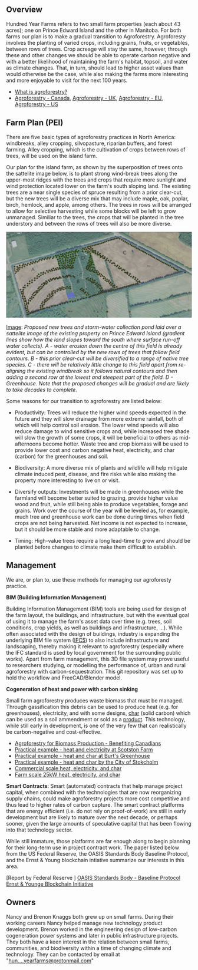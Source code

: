 ## Overview

Hundred Year Farms refers to two small farm properties (each about 43 acres); one on Prince Edward Island and the other in Manitoba. For both farms our plan is to make a gradual transition to Agroforestry.  Agroforesty involves the planting of varied crops, including grains, fruits, or vegetables, between rows of trees. Crop acreage will stay the same, however, through these and other changes we should be able to operate carbon negative and with a better likelihood of maintaining the farm's habitat, topsoil, and water as climate changes. That, in turn, should lead to higher asset values than would otherwise be the case, while also making the farms more interesting and more enjoyable to visit for the next 100 years.

- [What is agroforestry?](https://www.aftaweb.org/)
- [Agroforestry - Canada](https://www.agr.gc.ca/eng/agriculture-and-climate/agricultural-practices/agroforestry/?id=1177431400694), [Agroforestry - UK](https://www.agforward.eu/index.php/en/silvoarable-agroforestry-in-the-uk.html), [Agroforestry - EU](https://euraf.isa.utl.pt/welcome), [Agroforestry - US](https://www.usda.gov/topics/forestry/agroforestry)

## Farm Plan (PEI)

There are five basic types of agroforestry practices in North America: windbreaks, alley cropping, silvopasture, riparian buffers, and forest farming. Alley cropping, which is the cultivation of crops between rows of trees, will be used on the island farm.  

Our plan for the island farm, as shown by the superposition of trees onto the sattelite image below, is to plant strong wind-break trees along the upper-most ridges with the trees and crops that require more sunlight and wind protection located lower on the farm's south sloping land. The existing trees are a near single species of spruce resulting from a prior clear-cut, but the new trees will be a diverse mix that may include maple, oak, poplar, birch, hemlock, and apple, among others.  The trees in rows will be arranged to allow for selective harvesting while some blocks will be left to grow unmanaged. Similiar to the trees, the crops that will be planted in the tree understory and between the rows of trees will also be more diverse. 

<img src="https://raw.githubusercontent.com/hundredyearfarms/Hundred-Year-Farms/main/IFCSite-FarmProposedTrees.png"/>

<u>Image</u>: *Proposed new trees and storm-water collection pond laid over a sattelite image of the existing property on Prince Edward Island (gradient lines show how the land slopes toward the south where surface run-off water collects). A - water erosion down the centre of this field is already evident, but can be controlled by the new rows of trees that follow field contours. B - this prior clear-cut will be diversified to a range of native tree species. C - there will be relatively little change to this field apart from re-aligning the existing windbreak so it follows natural contours and then adding a second row at the lowest and steepest part of the field. D - Greenhouse.  Note that the proposed changes will be gradual and are likely to take decades to complete.*

Some reasons for our transition to agroforestry are listed below:

- Productivity: Trees will reduce the higher wind speeds expected in the future and they will slow drainage from more extreme rainfall, both of which will help control soil erosion.  The lower wind speeds will also reduce damage to wind sensitive crops and, while increased tree shade will slow the growth of some crops, it will be beneficial to others as mid-afternoons become hotter. Waste tree and crop biomass will be used to provide lower cost and carbon negative heat, electricity, and char (carbon) for the greenhouses and soil.

- Biodiversity: A more diverse mix of plants and wildlife will help mitigate climate induced pest, disease, and fire risks while also making the property more interesting to live on or visit.  

- Diversify outputs: Investments will be made in greenhouses while the farmland will become better suited to grazing, provide higher value wood and fruit, while still being able to produce vegetables, forage and grains.  Work over the course of the year will be leveled as, for example, much tree and greenhouse work can be done during times when field crops are not being harvested.  Net income is not expected to increase, but it should be more stable and more adaptable to change. 
  
- Timing: High-value trees require a long lead-time to grow and should be planted before changes to climate make them difficult to establish.  

## Management

We are, or plan to, use these methods for managing our agroforesty practice.

**BIM (Building Information Management)**

Building Information Management (BIM) tools are being used for design of the farm layout, the buildings, and infrastructure, but with the eventual goal of using it to manage the farm's asset data over time (e.g. trees, soil conditions, crop yields, as well as buildings and infrastructure, ...). While often associated with the design of buildings, industry is expanding the underlying BIM file system ([IFC5](https://www.buildingsmart.org/ifc-for-site-landscape-and-urban-planning-call-for-participation/)) to also include infrastructure and landscaping, thereby making it relevant to agroforestry (especially where the IFC standard is used by local government for the surrounding public works). Apart from farm management, this 3D file system may prove useful to researchers studying, or modelling the performance of, urban and rural agroforestry with carbon-sequestration.  This git repository was set up to hold the workflow and FreeCAD/Blender model.

**Cogeneration of heat and power with carbon sinking**

Small farm agroforestry produces waste biomass that must be managed. Through gassification this debris can be used to produce heat (e.g. for greenhouses), electricity, and with some designs, [char](https://biochar-international.org/sustainability-climate-change/) (solid carbon) which can be used as a soil ammendment or sold as a [product](https://national-carbon.com/). This technology, while still early in development, is one of the very few that can realistically be carbon-negative and cost-effective.  

- [Agroforestry for Biomass Production - Benefiting Canadians](https://www.aftaweb.org/latest-newsletter/temporate-agroforester/97-2008-vol-17/april-no-1/74-agroforestry-for-biomass-production-benefiting-canadians.html)
- [Practical example - heat and electricity at Scotston Farm](https://www.youtube.com/watch?v=i9xmWJ4hAGs)
- [Practical example - heat and char at Burt's Greenhouse](https://biochar-international.org/burtsgreenhouse/)
- [Practical example - heat and char by the City of Stokcholm](https://www.stockholmvattenochavfall.se/en/current-projects/development/biochar/#!/about-the-biochar-project)
- [Commercial scale heat, electricity, and char](https://www.reset-energy.com/en/syngasmart-plants-use-cases-applications-and-benefits/)
- [Farm scale 25kW heat, electricity, and char](https://www.allpowerlabs.com/products/product-overview)

**Smart Contracts**: Smart (automated) contracts that help manage project capital, when combined with the technologies that are now reorganizing supply chains, could make agroforestry projects more cost competitive and thus lead to higher rates of carbon capture. The smart contract platforms that are energy efficient (i.e. do not rely on proof-of-work) are still in early development but are likely to mature over the next decade, or perhaps sooner, given the large amounts of speculative capital that has been flowing into that technology sector.  

While still immature, those platforms are far enough along to begin planning for their long-term use in project contract work.  The paper listed below from the US Federal Reserve, the OASIS Standards Body Baseline Protocol, and the Ernst & Young blockchain intiative summarize our interests in this area. 

[Report by Federal Reserve ]
[OASIS Standards Body - Baseline Protocol](https://docs.baseline-protocol.org/baseline-protocol/architecture)
[Ernst & Younge Blockchain Initiative](https://blockchain.ey.com/)

## Owners

Nancy and Brenon Knaggs both grew up on small farms. During their working careers Nancy helped manage new technology product development. Brenon worked in the engineering design of low-carbon cogeneration power systems and later in public infrastructure projects. They both have a keen interest in the relation between small farms, communities, and biodiversity within a time of changing climate and technology. They can be contacted by email at "hun....yearfarms@protonmail.com"

